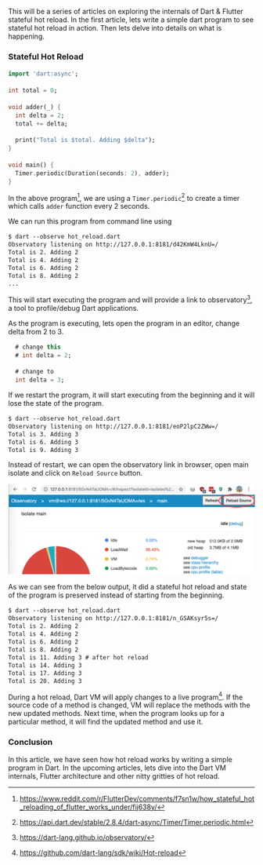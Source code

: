 <!--
.. title: How Dart, Flutter Stateful Hot Reload Work? - Part 1
.. slug: how-dart-flutter-hot-reload-work-part-1
.. date: 2020-06-30 19:17:20 UTC+05:30
.. tags: dart, programming, featured
.. category: programming
.. link:
.. description: How do Dart/Flutter stateful hot reload work internally?
.. type: text
-->


This will be a series of articles on exploring the internals of Dart & Flutter stateful hot reload. In the first article, lets write a simple dart program to see stateful hot reload in action. Then lets delve into details on what is happening.


### Stateful Hot Reload


```dart
import 'dart:async';

int total = 0;

void adder(_) {
  int delta = 2;
  total += delta;

  print("Total is $total. Adding $delta");
}

void main() {
  Timer.periodic(Duration(seconds: 2), adder);
}
```

In the above program[^program], we are using a `Timer.periodic`[^periodic] to create a timer which calls `adder` function every 2 seconds.

We can run this program from command line using

```
$ dart --observe hot_reload.dart
Observatory listening on http://127.0.0.1:8181/d42KmW4LknU=/
Total is 2. Adding 2
Total is 4. Adding 2
Total is 6. Adding 2
Total is 8. Adding 2
...
```

This will start executing the program and will provide a link to observatory[^observatory], a tool to profile/debug Dart applications.

As the program is executing, lets open the program in an editor, change delta from 2 to 3.

```dart
  # change this
  # int delta = 2;

  # change to
  int delta = 3;
```

If we restart the program, it will start executing from the beginning and it will lose the state of the program.

```
$ dart --observe hot_reload.dart
Observatory listening on http://127.0.0.1:8181/eoP2lpC2ZWw=/
Total is 3. Adding 3
Total is 6. Adding 3
Total is 9. Adding 3
```

Instead of restart, we can open the observatory link in browser, open main isolate and click on `Reload Source` button.

<img src="/images/dart-vm.png" />

As we can see from the below output, it did a stateful hot reload and state of the program is preserved instead of starting from the beginning.

```
$ dart --observe hot_reload.dart
Observatory listening on http://127.0.0.1:8181/n_GSAKsyr5s=/
Total is 2. Adding 2
Total is 4. Adding 2
Total is 6. Adding 2
Total is 8. Adding 2
Total is 11. Adding 3 # after hot reload
Total is 14. Adding 3
Total is 17. Adding 3
Total is 20. Adding 3
```

During a hot reload, Dart VM will apply changes to a live program[^hot]. If the source code of a method is changed, VM will replace the methods with the new updated methods. Next time, when the program looks up for a particular method, it will find the updated method and use it.


### Conclusion

In this article, we have seen how hot reload works by writing a simple program in Dart. In the upcoming articles, lets dive into the Dart VM internals, Flutter architecture and other nitty gritties of hot reload.

[^program]: https://www.reddit.com/r/FlutterDev/comments/f7sn1w/how_stateful_hot_reloading_of_flutter_works_under/fij638y/

[^periodic]: https://api.dart.dev/stable/2.8.4/dart-async/Timer/Timer.periodic.html

[^observatory]: https://dart-lang.github.io/observatory/

[^hot]: https://github.com/dart-lang/sdk/wiki/Hot-reload

